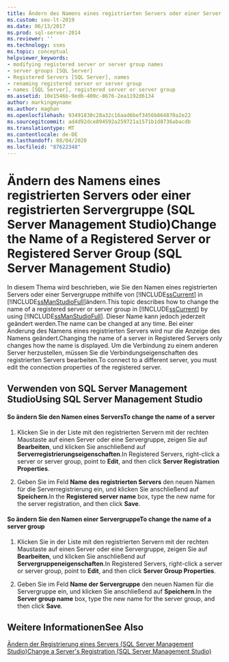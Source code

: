 ```yaml
---
title: Ändern des Namens eines registrierten Servers oder einer Server Gruppe
ms.custom: seo-lt-2019
ms.date: 06/13/2017
ms.prod: sql-server-2014
ms.reviewer: ''
ms.technology: ssms
ms.topic: conceptual
helpviewer_keywords:
- modifying registered server or server group names
- server groups [SQL Server]
- Registered Servers [SQL Server], names
- renaming registered server or server group
- names [SQL Server], registered server or server group
ms.assetid: 10e1546b-9edb-400c-8676-2ea1192d6134
author: markingmyname
ms.author: maghan
ms.openlocfilehash: 93491830c28a32c16aad6bef3456b864870a2e22
ms.sourcegitcommit: ad4d92dce894592a259721a1571b1d8736abacdb
ms.translationtype: MT
ms.contentlocale: de-DE
ms.lasthandoff: 08/04/2020
ms.locfileid: "87622348"
---
```

# <a name="change-the-name-of-a-registered-server-or-registered-server-group-sql-server-management-studio"></a><span data-ttu-id="7594a-102">Ändern des Namens eines registrierten Servers oder einer registrierten Servergruppe (SQL Server Management Studio)</span><span class="sxs-lookup"><span data-stu-id="7594a-102">Change the Name of a Registered Server or Registered Server Group (SQL Server Management Studio)</span></span>
  <span data-ttu-id="7594a-103">In diesem Thema wird beschrieben, wie Sie den Namen eines registrierten Servers oder einer Servergruppe mithilfe von [!INCLUDE[ssCurrent](../../includes/sscurrent-md.md)] in [!INCLUDE[ssManStudioFull](../../includes/ssmanstudiofull-md.md)]ändern.</span><span class="sxs-lookup"><span data-stu-id="7594a-103">This topic describes how to change the name of a registered server or server group in [!INCLUDE[ssCurrent](../../includes/sscurrent-md.md)] by using [!INCLUDE[ssManStudioFull](../../includes/ssmanstudiofull-md.md)].</span></span> <span data-ttu-id="7594a-104">Dieser Name kann jedoch jederzeit geändert werden.</span><span class="sxs-lookup"><span data-stu-id="7594a-104">The name can be changed at any time.</span></span> <span data-ttu-id="7594a-105">Bei einer Änderung des Namens eines registrierten Servers wird nur die Anzeige des Namens geändert.</span><span class="sxs-lookup"><span data-stu-id="7594a-105">Changing the name of a server in Registered Servers only changes how the name is displayed.</span></span> <span data-ttu-id="7594a-106">Um die Verbindung zu einem anderen Server herzustellen, müssen Sie die Verbindungseigenschaften des registrierten Servers bearbeiten.</span><span class="sxs-lookup"><span data-stu-id="7594a-106">To connect to a different server, you must edit the connection properties of the registered server.</span></span>  
  
##  <a name="using-sql-server-management-studio"></a><a name="SSMSProcedure"></a> <span data-ttu-id="7594a-107">Verwenden von SQL Server Management Studio</span><span class="sxs-lookup"><span data-stu-id="7594a-107">Using SQL Server Management Studio</span></span>  
  
#### <a name="to-change-the-name-of-a-server"></a><span data-ttu-id="7594a-108">So ändern Sie den Namen eines Servers</span><span class="sxs-lookup"><span data-stu-id="7594a-108">To change the name of a server</span></span>  
  
1.  <span data-ttu-id="7594a-109">Klicken Sie in der Liste mit den registrierten Servern mit der rechten Maustaste auf einen Server oder eine Servergruppe, zeigen Sie auf **Bearbeiten**, und klicken Sie anschließend auf **Serverregistrierungseigenschaften**.</span><span class="sxs-lookup"><span data-stu-id="7594a-109">In Registered Servers, right-click a server or server group, point to **Edit**, and then click **Server Registration Properties**.</span></span>  
  
2.  <span data-ttu-id="7594a-110">Geben Sie im Feld **Name des registrierten Servers** den neuen Namen für die Serverregistrierung ein, und klicken Sie anschließend auf **Speichern**.</span><span class="sxs-lookup"><span data-stu-id="7594a-110">In the **Registered server name** box, type the new name for the server registration, and then click **Save**.</span></span>  
  
#### <a name="to-change-the-name-of-a-server-group"></a><span data-ttu-id="7594a-111">So ändern Sie den Namen einer Servergruppe</span><span class="sxs-lookup"><span data-stu-id="7594a-111">To change the name of a server group</span></span>  
  
1.  <span data-ttu-id="7594a-112">Klicken Sie in der Liste mit den registrierten Servern mit der rechten Maustaste auf einen Server oder eine Servergruppe, zeigen Sie auf **Bearbeiten**, und klicken Sie anschließend auf **Servergruppeneigenschaften**.</span><span class="sxs-lookup"><span data-stu-id="7594a-112">In Registered Servers, right-click a server or server group, point to **Edit**, and then click **Server Group Properties**.</span></span>  
  
2.  <span data-ttu-id="7594a-113">Geben Sie im Feld **Name der Servergruppe** den neuen Namen für die Servergruppe ein, und klicken Sie anschließend auf **Speichern**.</span><span class="sxs-lookup"><span data-stu-id="7594a-113">In the **Server group name** box, type the new name for the server group, and then click **Save**.</span></span>  
  
## <a name="see-also"></a><span data-ttu-id="7594a-114">Weitere Informationen</span><span class="sxs-lookup"><span data-stu-id="7594a-114">See Also</span></span>  
 [<span data-ttu-id="7594a-115">Ändern der Registrierung eines Servers &#40;SQL Server Management Studio&#41;</span><span class="sxs-lookup"><span data-stu-id="7594a-115">Change a Server's Registration &#40;SQL Server Management Studio&#41;</span></span>](change-a-server-s-registration-sql-server-management-studio.md)
  
  
